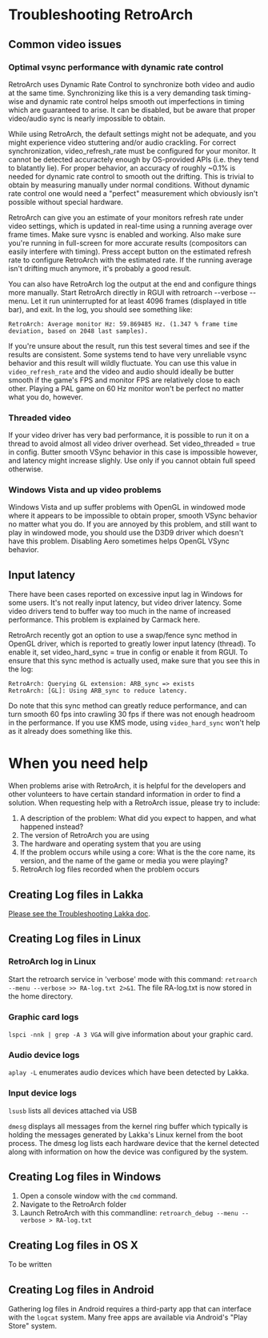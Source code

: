 # Troubleshooting RetroArch

## Common video issues

### Optimal vsync performance with dynamic rate control
RetroArch uses Dynamic Rate Control to synchronize both video and audio at the same time. Synchronizing like this is a very demanding task timing-wise and dynamic rate control helps smooth out imperfections in timing which are guaranteed to arise. It can be disabled, but be aware that proper video/audio sync is nearly impossible to obtain.

While using RetroArch, the default settings might not be adequate, and you might experience video stuttering and/or audio crackling. For correct synchronization, video_refresh_rate must be configured for your monitor. It cannot be detected accuractely enough by OS-provided APIs (i.e. they tend to blatantly lie). For proper behavior, an accuracy of roughly ~0.1% is needed for dynamic rate control to smooth out the drifting. This is trivial to obtain by measuring manually under normal conditions. Without dynamic rate control one would need a "perfect" measurement which obviously isn't possible without special hardware.

RetroArch can give you an estimate of your monitors refresh rate under video settings, which is updated in real-time using a running average over frame times. Make sure vysnc is enabled and working. Also make sure you're running in full-screen for more accurate results (compositors can easily interfere with timing). Press accept button on the estimated refresh rate to configure RetroArch with the estimated rate. If the running average isn't drifting much anymore, it's probably a good result.

You can also have RetroArch log the output at the end and configure things more manually. Start RetroArch directly in RGUI with retroarch --verbose --menu. Let it run uninterrupted for at least 4096 frames (displayed in title bar), and exit. In the log, you should see something like:

    RetroArch: Average monitor Hz: 59.869485 Hz. (1.347 % frame time deviation, based on 2048 last samples).

If you're unsure about the result, run this test several times and see if the results are consistent. Some systems tend to have very unreliable vsync behavior and this result will wildly fluctuate. You can use this value in `video_refresh_rate` and the video and audio should ideally be butter smooth if the game's FPS and monitor FPS are relatively close to each other. Playing a PAL game on 60 Hz monitor won't be perfect no matter what you do, however.

### Threaded video
If your video driver has very bad performance, it is possible to run it on a thread to avoid almost all video driver overhead. Set video_threaded = true in config. Butter smooth VSync behavior in this case is impossible however, and latency might increase slighly. Use only if you cannot obtain full speed otherwise.

### Windows Vista and up video problems
Windows Vista and up suffer problems with OpenGL in windowed mode where it appears to be impossible to obtain proper, smooth VSync behavior no matter what you do. If you are annoyed by this problem, and still want to play in windowed mode, you should use the D3D9 driver which doesn't have this problem. Disabling Aero sometimes helps OpenGL VSync behavior.

## Input latency
There have been cases reported on excessive input lag in Windows for some users. It's not really input latency, but video driver latency. Some video drivers tend to buffer way too much in the name of increased performance. This problem is explained by Carmack here.

RetroArch recently got an option to use a swap/fence sync method in OpenGL driver, which is reported to greatly lower input latency (thread). To enable it, set video_hard_sync = true in config or enable it from RGUI. To ensure that this sync method is actually used, make sure that you see this in the log:

    RetroArch: Querying GL extension: ARB_sync => exists
    RetroArch: [GL]: Using ARB_sync to reduce latency.
    
Do note that this sync method can greatly reduce performance, and can turn smooth 60 fps into crawling 30 fps if there was not enough headroom in the performance. If you use KMS mode, using `video_hard_sync` won't help as it already does something like this.

# When you need help

When problems arise with RetroArch, it is helpful for the developers and other volunteers to have certain standard information in order to find a solution. When requesting help with a RetroArch issue, please try to include:

1. A description of the problem: What did you expect to happen, and what happened instead?
2. The version of RetroArch you are using
3. The hardware and operating system that you are using
4. If the problem occurs while using a core: What is the the core name, its version, and the name of the game or media you were playing?
5. RetroArch log files recorded when the problem occurs

## Creating Log files in Lakka
[Please see the Troubleshooting Lakka doc](http://www.lakka.tv/doc/Troubleshooting-Lakka/).

## Creating Log files in Linux

### RetroArch log in Linux
Start the retroarch service in 'verbose' mode with this command: `retroarch --menu --verbose >> RA-log.txt 2>&1`. The file RA-log.txt is now stored in the home directory.

### Graphic card logs

`lspci -nnk | grep -A 3 VGA` will give information about your graphic card.

### Audio device logs

`aplay -L` enumerates audio devices which have been detected by Lakka.

### Input device logs

`lsusb` lists all devices attached via USB

`dmesg` displays all messages from the kernel ring buffer which typically is holding the messages generated by Lakka's Linux kernel from the boot process. The dmesg log lists each hardware device that the kernel detected along with information on how the device was configured by the system.

## Creating Log files in Windows

1. Open a console window with the `cmd` command. 
2. Navigate to the RetroArch folder
3. Launch RetroArch with this commandline: `retroarch_debug --menu --verbose > RA-log.txt`

## Creating Log files in OS X

To be written

## Creating Log files in Android

Gathering log files in Android requires a third-party app that can interface with the `logcat` system. Many free apps are available via Android's "Play Store" system.

